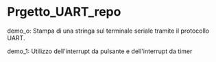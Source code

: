 # Prgetto_UART_repo

demo_o: Stampa di una stringa sul terminale seriale tramite il protocollo UART.

demo_1: Utilizzo dell'interrupt da pulsante e dell'interrupt da timer
